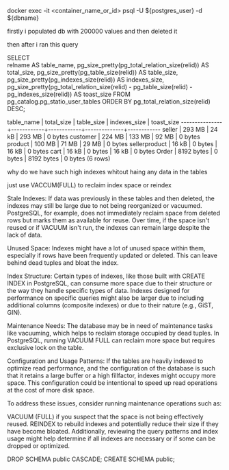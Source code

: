 docker exec -it <container_name_or_id> psql -U ${postgres_user} -d ${dbname}




firstly i populated db with 200000 values and then deleted it 

then after i ran this query

SELECT              
    relname AS table_name,
    pg_size_pretty(pg_total_relation_size(relid)) AS total_size,
    pg_size_pretty(pg_table_size(relid)) AS table_size,
    pg_size_pretty(pg_indexes_size(relid)) AS indexes_size,
    pg_size_pretty(pg_total_relation_size(relid) - pg_table_size(relid) - pg_indexes_size(relid)) AS toast_size
FROM
    pg_catalog.pg_statio_user_tables
ORDER BY
    pg_total_relation_size(relid) DESC;


table_name   | total_size | table_size | indexes_size | toast_size 
---------------+------------+------------+--------------+------------
 seller        | 293 MB     | 24 kB      | 293 MB       | 0 bytes
 customer      | 224 MB     | 133 MB     | 92 MB        | 0 bytes
 product       | 100 MB     | 71 MB      | 29 MB        | 0 bytes
 sellerproduct | 16 kB      | 0 bytes    | 16 kB        | 0 bytes
 cart          | 16 kB      | 0 bytes    | 16 kB        | 0 bytes
 Order         | 8192 bytes | 0 bytes    | 8192 bytes   | 0 bytes
(6 rows)


why do we have such high indexes whitout haing any data in the tables

just use VACCUM(FULL) to reclaim index space or reindex

Stale Indexes: If data was previously in these tables and then deleted, the indexes may still be large due to not being reorganized or vacuumed. PostgreSQL, for example, does not immediately reclaim space from deleted rows but marks them as available for reuse. Over time, if the space isn't reused or if VACUUM isn't run, the indexes can remain large despite the lack of data.

Unused Space: Indexes might have a lot of unused space within them, especially if rows have been frequently updated or deleted. This can leave behind dead tuples and bloat the index.

Index Structure: Certain types of indexes, like those built with CREATE INDEX in PostgreSQL, can consume more space due to their structure or the way they handle specific types of data. Indexes designed for performance on specific queries might also be larger due to including additional columns (composite indexes) or due to their nature (e.g., GiST, GIN).

Maintenance Needs: The database may be in need of maintenance tasks like vacuuming, which helps to reclaim storage occupied by dead tuples. In PostgreSQL, running VACUUM FULL can reclaim more space but requires exclusive lock on the table.

Configuration and Usage Patterns: If the tables are heavily indexed to optimize read performance, and the configuration of the database is such that it retains a large buffer or a high fillfactor, indexes might occupy more space. This configuration could be intentional to speed up read operations at the cost of more disk space.

To address these issues, consider running maintenance operations such as:

VACUUM (FULL) if you suspect that the space is not being effectively reused.
REINDEX to rebuild indexes and potentially reduce their size if they have become bloated.
Additionally, reviewing the query patterns and index usage might help determine if all indexes are necessary or if some can be dropped or optimized.


DROP SCHEMA public CASCADE;
CREATE SCHEMA public;
